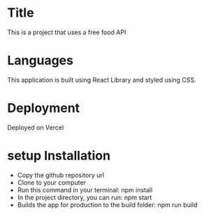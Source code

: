 # Title

This is a project that uses a free food API
# Languages
This application is built using React Library and styled using CSS.

# Deployment
Deployed on Vercel

# setup Installation
- Copy the github repository url
- Clone to your computer
- Run this command in your terminal: npm install
- In the project directory, you can run: npm start
- Builds the app for production to the build folder: npm run build